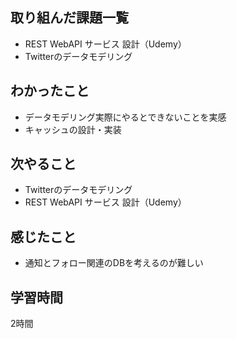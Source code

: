 ## 取り組んだ課題一覧
- REST WebAPI サービス 設計（Udemy）
- Twitterのデータモデリング

## わかったこと
- データモデリング実際にやるとできないことを実感
- キャッシュの設計・実装

## 次やること
- Twitterのデータモデリング
- REST WebAPI サービス 設計（Udemy）

## 感じたこと
- 通知とフォロー関連のDBを考えるのが難しい

## 学習時間
2時間